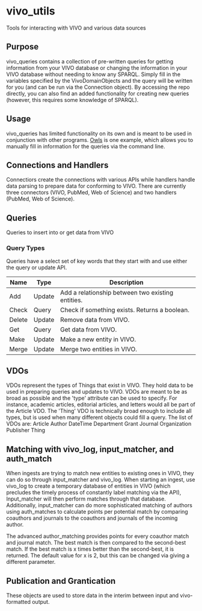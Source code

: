 # vivo_utils
Tools for interacting with VIVO and various data sources

## Purpose
vivo_queries contains a collection of pre-written queries for getting information from your VIVO database or changing the information in your VIVO database without needing to know any SPARQL. Simply fill in the variables specified by the VivoDomainObjects and the query will be written for you (and can be run via the Connection object). By accessing the repo directly, you can also find an added functionality for creating new queries (however, this requires some knowledge of SPARQL).

## Usage
vivo_queries has limited functionality on its own and is meant to be used in conjunction with other programs. [Owls](https://github.com/naomidb/owl-post) is one example, which allows you to manually fill in information for the queries via the command line.

## Connections and Handlers
Connectiors create the connections with various APIs while handlers handle data parsing to prepare data for conforming to VIVO. There are currently three connectors (VIVO, PubMed, Web of Science) and two handlers (PubMed, Web of Science).

## Queries
Queries to insert into or get data from VIVO

### Query Types
Queries have a select set of key words that they start with and use either the query or update API.

| Name   | Type   | Description                                       |
|--------|--------|---------------------------------------------------|
| Add    | Update | Add a relationship between two existing entities. |
| Check  | Query  | Check if something exists. Returns a boolean.     |
| Delete | Update | Remove data from VIVO.                            |
| Get    | Query  | Get data from VIVO.                               |
| Make   | Update | Make a new entity in VIVO.                        |
| Merge  | Update | Merge two entities in VIVO.                       |

## VDOs
VDOs represent the types of Things that exist in VIVO. They hold data to be used in preparing queries and updates to VIVO. VDOs are meant to be as broad as possible and the 'type' attribute can be used to specify. For instance, academic articles, editorial articles, and letters would all be part of the Article VDO. The 'Thing' VDO is technically broad enough to include all types, but is used when many different objects could fill a query. The list of VDOs are:
Article
Author
DateTime
Department
Grant
Journal
Organization
Publisher
Thing

## Matching with vivo_log, input_matcher, and auth_match
When ingests are trying to match new entities to existing ones in VIVO, they can do so through input_matcher and vivo_log. When starting an ingest, use vivo_log to create a temporary database of entities in VIVO (which precludes the timely process of constantly label matching via the API), Input_matcher will then perform matches through that database. Additionally, input_matcher can do more sophisticated matching of authors using auth_matches to calculate points per potential match by comparing coauthors and journals to the coauthors and journals of the incoming author.

The advanced author_matching provides points for every coauthor match and journal match. The best match is then compared to the second-best match. If the best match is x times better than the second-best, it is returned. The default value for x is 2, but this can be changed via giving a different parameter.

## Publication and Grantication
These objects are used to store data in the interim between input and vivo-formatted output.